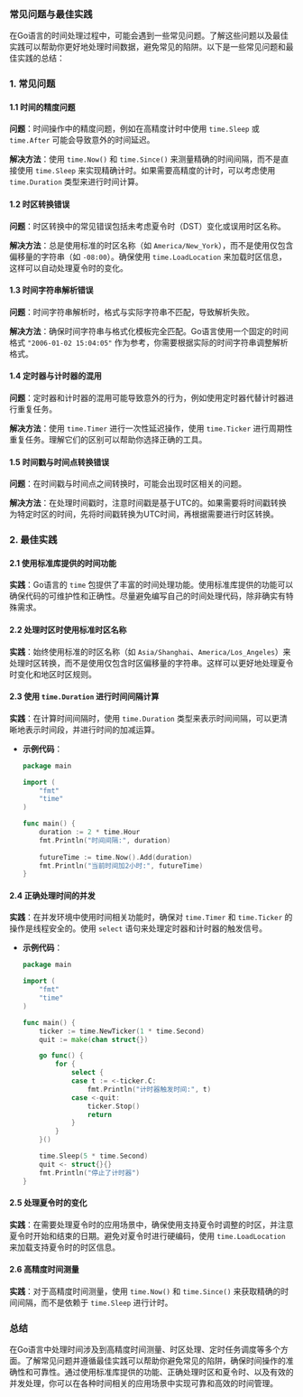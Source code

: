 ### 常见问题与最佳实践

在Go语言的时间处理过程中，可能会遇到一些常见问题。了解这些问题以及最佳实践可以帮助你更好地处理时间数据，避免常见的陷阱。以下是一些常见问题和最佳实践的总结：

### 1. 常见问题

#### 1.1 时间的精度问题

**问题**：时间操作中的精度问题，例如在高精度计时中使用 `time.Sleep` 或 `time.After` 可能会导致意外的时间延迟。

**解决方法**：使用 `time.Now()` 和 `time.Since()` 来测量精确的时间间隔，而不是直接使用 `time.Sleep` 来实现精确计时。如果需要高精度的计时，可以考虑使用 `time.Duration` 类型来进行时间计算。

#### 1.2 时区转换错误

**问题**：时区转换中的常见错误包括未考虑夏令时（DST）变化或误用时区名称。

**解决方法**：总是使用标准的时区名称（如 `America/New_York`），而不是使用仅包含偏移量的字符串（如 `-08:00`）。确保使用 `time.LoadLocation` 来加载时区信息，这样可以自动处理夏令时的变化。

#### 1.3 时间字符串解析错误

**问题**：时间字符串解析时，格式与实际字符串不匹配，导致解析失败。

**解决方法**：确保时间字符串与格式化模板完全匹配。Go语言使用一个固定的时间格式 `"2006-01-02 15:04:05"` 作为参考，你需要根据实际的时间字符串调整解析格式。

#### 1.4 定时器与计时器的混用

**问题**：定时器和计时器的混用可能导致意外的行为，例如使用定时器代替计时器进行重复任务。

**解决方法**：使用 `time.Timer` 进行一次性延迟操作，使用 `time.Ticker` 进行周期性重复任务。理解它们的区别可以帮助你选择正确的工具。

#### 1.5 时间戳与时间点转换错误

**问题**：在时间戳与时间点之间转换时，可能会出现时区相关的问题。

**解决方法**：在处理时间戳时，注意时间戳是基于UTC的。如果需要将时间戳转换为特定时区的时间，先将时间戳转换为UTC时间，再根据需要进行时区转换。

### 2. 最佳实践

#### 2.1 使用标准库提供的时间功能

**实践**：Go语言的 `time` 包提供了丰富的时间处理功能。使用标准库提供的功能可以确保代码的可维护性和正确性。尽量避免编写自己的时间处理代码，除非确实有特殊需求。

#### 2.2 处理时区时使用标准时区名称

**实践**：始终使用标准的时区名称（如 `Asia/Shanghai`、`America/Los_Angeles`）来处理时区转换，而不是使用仅包含时区偏移量的字符串。这样可以更好地处理夏令时变化和地区时区规则。

#### 2.3 使用 `time.Duration` 进行时间间隔计算

**实践**：在计算时间间隔时，使用 `time.Duration` 类型来表示时间间隔，可以更清晰地表示时间段，并进行时间的加减运算。

- **示例代码**：
  ```go
  package main

  import (
      "fmt"
      "time"
  )

  func main() {
      duration := 2 * time.Hour
      fmt.Println("时间间隔:", duration)
      
      futureTime := time.Now().Add(duration)
      fmt.Println("当前时间加2小时:", futureTime)
  }
  ```

#### 2.4 正确处理时间的并发

**实践**：在并发环境中使用时间相关功能时，确保对 `time.Timer` 和 `time.Ticker` 的操作是线程安全的。使用 `select` 语句来处理定时器和计时器的触发信号。

- **示例代码**：
  ```go
  package main

  import (
      "fmt"
      "time"
  )

  func main() {
      ticker := time.NewTicker(1 * time.Second)
      quit := make(chan struct{})

      go func() {
          for {
              select {
              case t := <-ticker.C:
                  fmt.Println("计时器触发时间:", t)
              case <-quit:
                  ticker.Stop()
                  return
              }
          }
      }()

      time.Sleep(5 * time.Second)
      quit <- struct{}{}
      fmt.Println("停止了计时器")
  }
  ```

#### 2.5 处理夏令时的变化

**实践**：在需要处理夏令时的应用场景中，确保使用支持夏令时调整的时区，并注意夏令时开始和结束的日期。避免对夏令时进行硬编码，使用 `time.LoadLocation` 来加载支持夏令时的时区信息。

#### 2.6 高精度时间测量

**实践**：对于高精度时间测量，使用 `time.Now()` 和 `time.Since()` 来获取精确的时间间隔，而不是依赖于 `time.Sleep` 进行计时。

### 总结

在Go语言中处理时间涉及到高精度时间测量、时区处理、定时任务调度等多个方面。了解常见问题并遵循最佳实践可以帮助你避免常见的陷阱，确保时间操作的准确性和可靠性。通过使用标准库提供的功能、正确处理时区和夏令时、以及有效的并发处理，你可以在各种时间相关的应用场景中实现可靠和高效的时间管理。